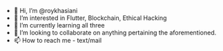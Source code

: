 - 👋 Hi, I’m @roykhasiani
- 👀 I’m interested in Flutter, Blockchain, Ethical Hacking
- 🌱 I’m currently learning all three
- 💞️ I’m looking to collaborate on anything pertaining the aforementioned.
- 📫 How to reach me - text/mail

<!---
roykhasiani/roykhasiani is a ✨ special ✨ repository because its `README.md` (this file) appears on your GitHub profile.
You can click the Preview link to take a look at your changes.
--->
